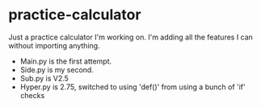 # practice-calculator
Just a practice calculator I'm working on. I'm adding all the features I can without importing anything.
* Main.py is the first attempt.
* Side.py is my second.
* Sub.py is V2.5
* Hyper.py is 2.75, switched to using 'def()' from using a bunch of 'if' checks
